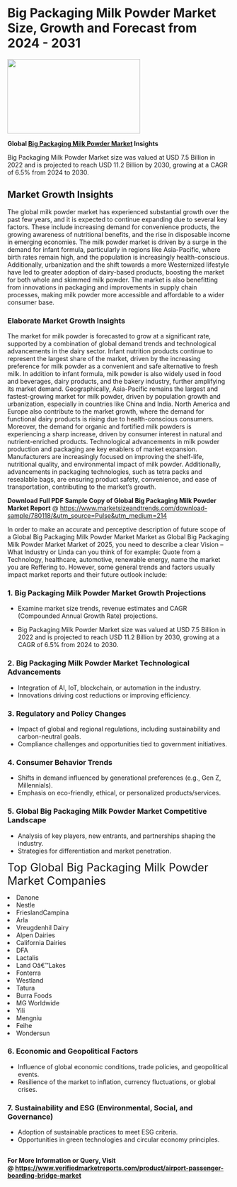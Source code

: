 <H1>Big Packaging Milk Powder Market Size, Growth and Forecast from 2024 - 2031</H1><img class="aligncenter size-medium wp-image-584254" src="https://thirdeyenews.in/wp-content/uploads/2024/09/Global-Market-Research-300x168.jpeg" alt="" width="300" height="168" /><p><strong>Global&nbsp;<a href="https://www.marketsizeandtrends.com/download-sample/780118/&amp;utm_source=Pulse&amp;utm_medium=214">Big Packaging Milk Powder Market</a> Insights</strong></p><p>Big Packaging Milk Powder Market size was valued at USD 7.5 Billion in 2022 and is projected to reach USD 11.2 Billion by 2030, growing at a CAGR of 6.5% from 2024 to 2030.</p><p><h2>Market Growth Insights</h2> The global milk powder market has experienced substantial growth over the past few years, and it is expected to continue expanding due to several key factors. These include increasing demand for convenience products, the growing awareness of nutritional benefits, and the rise in disposable income in emerging economies. The milk powder market is driven by a surge in the demand for infant formula, particularly in regions like Asia-Pacific, where birth rates remain high, and the population is increasingly health-conscious. Additionally, urbanization and the shift towards a more Westernized lifestyle have led to greater adoption of dairy-based products, boosting the market for both whole and skimmed milk powder. The market is also benefitting from innovations in packaging and improvements in supply chain processes, making milk powder more accessible and affordable to a wider consumer base. <h3>Elaborate Market Growth Insights</h3> The market for milk powder is forecasted to grow at a significant rate, supported by a combination of global demand trends and technological advancements in the dairy sector. Infant nutrition products continue to represent the largest share of the market, driven by the increasing preference for milk powder as a convenient and safe alternative to fresh milk. In addition to infant formula, milk powder is also widely used in food and beverages, dairy products, and the bakery industry, further amplifying its market demand. Geographically, Asia-Pacific remains the largest and fastest-growing market for milk powder, driven by population growth and urbanization, especially in countries like China and India. North America and Europe also contribute to the market growth, where the demand for functional dairy products is rising due to health-conscious consumers. Moreover, the demand for organic and fortified milk powders is experiencing a sharp increase, driven by consumer interest in natural and nutrient-enriched products. Technological advancements in milk powder production and packaging are key enablers of market expansion. Manufacturers are increasingly focused on improving the shelf-life, nutritional quality, and environmental impact of milk powder. Additionally, advancements in packaging technologies, such as tetra packs and resealable bags, are ensuring product safety, convenience, and ease of transportation, contributing to the market’s growth. </p><p><span class=""><strong>Download Full PDF Sample Copy of Global Big Packaging Milk Powder Market Report</strong> @ <a href="https://www.marketsizeandtrends.com/download-sample/780118/&amp;utm_source=Pulse&amp;utm_medium=214" target="_blank">https://www.marketsizeandtrends.com/download-sample/780118/&amp;utm_source=Pulse&amp;utm_medium=214</a></span></p><p>In order to make an accurate and perceptive description of future scope of a Global&nbsp;Big Packaging Milk Powder Market Market as Global&nbsp;Big Packaging Milk Powder Market Market of 2025, you need to describe a clear Vision &ndash; What Industry or Linda can you think of for example: Quote from a Technology, healthcare, automotive, renewable energy, name the market you are Reffering to. However, some general trends and factors usually impact market reports and their future outlook include:</p><h3>1.&nbsp;<strong>Big Packaging Milk Powder Market Growth Projections</strong></h3><ul><li>Examine market size trends, revenue estimates and CAGR (Compounded Annual Growth Rate) projections.</li><li><p>Big Packaging Milk Powder Market size was valued at USD 7.5 Billion in 2022 and is projected to reach USD 11.2 Billion by 2030, growing at a CAGR of 6.5% from 2024 to 2030.</p></li></ul><h3>2.&nbsp;<strong>Big Packaging Milk Powder Market Technological Advancements</strong></h3><ul><li>Integration of AI, IoT, blockchain, or automation in the industry.</li><li>Innovations driving cost reductions or improving efficiency.</li></ul><h3>3.&nbsp;<strong>Regulatory and Policy Changes</strong></h3><ul><li>Impact of global and regional regulations, including sustainability and carbon-neutral goals.</li><li>Compliance challenges and opportunities tied to government initiatives.</li></ul><h3>4.&nbsp;<strong>Consumer Behavior Trends</strong></h3><ul><li>Shifts in demand influenced by generational preferences (e.g., Gen Z, Millennials).</li><li>Emphasis on eco-friendly, ethical, or personalized products/services.</li></ul><h3>5.&nbsp;<strong>Global Big Packaging Milk Powder Market Competitive Landscape</strong></h3><ul><li>Analysis of key players, new entrants, and partnerships shaping the industry.</li><li>Strategies for differentiation and market penetration.</li></ul><p data-pm-slice="1 1 []"><span style="color: inherit; font-family: inherit; font-size: 25px;">Top Global Big Packaging Milk Powder Market Companies</span></p><div class="" data-test-id=""><p><li>Danone</li><li> Nestle</li><li> FrieslandCampina</li><li> Arla</li><li> Vreugdenhil Dairy</li><li> Alpen Dairies</li><li> California Dairies</li><li> DFA</li><li> Lactalis</li><li> Land Oâ€™Lakes</li><li> Fonterra</li><li> Westland</li><li> Tatura</li><li> Burra Foods</li><li> MG Worldwide</li><li> Yili</li><li> Mengniu</li><li> Feihe</li><li> Wondersun</li></p></div><h3>6.&nbsp;<strong>Economic and Geopolitical Factors</strong></h3><ul><li>Influence of global economic conditions, trade policies, and geopolitical events.</li><li>Resilience of the market to inflation, currency fluctuations, or global crises.</li></ul><h3>7.&nbsp;<strong>Sustainability and ESG (Environmental, Social, and Governance)</strong></h3><ul><li>Adoption of sustainable practices to meet ESG criteria.</li><li>Opportunities in green technologies and circular economy principles.</li></ul><h2><strong style="font-size: 14px;">For More Information or Query, Visit @&nbsp;</strong><a style="background-color: #ffffff; font-size: 14px;" href="https://www.marketsizeandtrends.com/report/big-packaging-milk-powder-market/" target="_blank">https://www.verifiedmarketreports.com/product/airport-passenger-boarding-bridge-market</a></h2>
